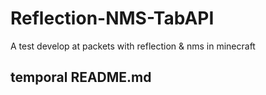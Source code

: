 # Reflection-NMS-TabAPI
A test develop at packets with reflection &amp; nms in minecraft

## temporal README.md
